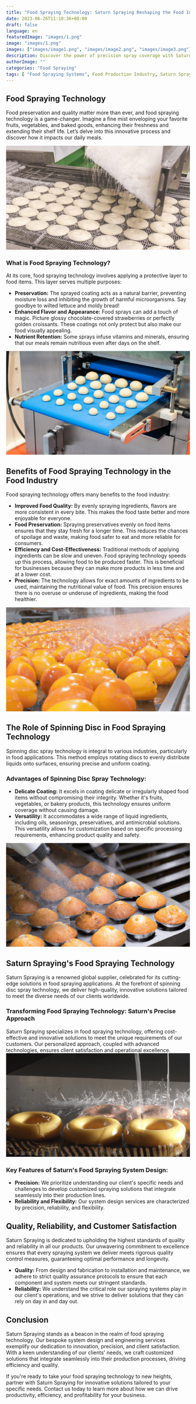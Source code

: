 ```yaml
---
title: "Food Spraying Technology: Saturn Spraying Reshaping the Food Industry"
date: 2023-06-26T11:10:36+08:00
draft: false
language: en
featuredImage: "images/1.png"
image: "images/1.png"
images: ["images/image1.png", "images/image2.png", "images/image3.png"]
description: Discover the power of precision spray coverage with Saturn Spraying's Spinning Disc Technology. From 'Top Only' to 'Top & Sides' and 'Top & Bottom' configurations, explore how this innovative system delivers uniform and consistent spraying of oils, flavors, liquids, and nuts onto various food products. Experience blockage-resistant delivery, easy maintenance, and enhanced control with digital potentiometer technology.
authorImage: ""
categories: "Food Spraying"
tags: [ "Food Spraying Systems", Food Production Industry, Saturn Spraying, Spinning Disc Technology, Quality Spraying, Bakery Sector, Foodstuffs, Mass Food Manufacturers, Efficiency, Consistency]
---
```


## Food Spraying Technology

Food preservation and quality matter more than ever, and food spraying technology is a game-changer. Imagine a fine mist enveloping your favorite fruits, vegetables, and baked goods, enhancing their freshness and extending their shelf life. Let’s delve into this innovative process and discover how it impacts our daily meals.

![The power of Food Spraying](images/1.png)
### What is Food Spraying Technology?

At its core, food spraying technology involves applying a protective layer to food items. This layer serves multiple purposes:

- **Preservation:** The sprayed coating acts as a natural barrier, preventing moisture loss and inhibiting the growth of harmful microorganisms. Say goodbye to wilted lettuce and moldy bread!
- **Enhanced Flavor and Appearance:** Food sprays can add a touch of magic. Picture glossy chocolate-covered strawberries or perfectly golden croissants. These coatings not only protect but also make our food visually appealing.
- **Nutrient Retention:** Some sprays infuse vitamins and minerals, ensuring that our meals remain nutritious even after days on the shelf.

![The power of Food Spraying](images/2.png)

## Benefits of Food Spraying Technology in the Food Industry

Food spraying technology offers many benefits to the food industry:

- **Improved Food Quality:** By evenly spraying ingredients, flavors are more consistent in every bite. This makes the food taste better and more enjoyable for everyone.
- **Food Preservation:** Spraying preservatives evenly on food items ensures that they stay fresh for a longer time. This reduces the chances of spoilage and waste, making food safer to eat and more reliable for consumers.
- **Efficiency and Cost-Effectiveness:** Traditional methods of applying ingredients can be slow and uneven. Food spraying technology speeds up this process, allowing food to be produced faster. This is beneficial for businesses because they can make more products in less time and at a lower cost.
- **Precision:** The technology allows for exact amounts of ingredients to be used, maintaining the nutritional value of food. This precision ensures there is no overuse or underuse of ingredients, making the food healthier.

![The power of Food Spraying](images/3.png)
## The Role of Spinning Disc in Food Spraying Technology

Spinning disc spray technology is integral to various industries, particularly in food applications. This method employs rotating discs to evenly distribute liquids onto surfaces, ensuring precise and uniform coating.

### Advantages of Spinning Disc Spray Technology:

- **Delicate Coating:** It excels in coating delicate or irregularly shaped food items without compromising their integrity. Whether it's fruits, vegetables, or bakery products, this technology ensures uniform coverage without causing damage.
- **Versatility:** It accommodates a wide range of liquid ingredients, including oils, seasonings, preservatives, and antimicrobial solutions. This versatility allows for customization based on specific processing requirements, enhancing product quality and safety.

![The power of Food Spraying](images/4.png)
## Saturn Spraying's Food Spraying Technology

Saturn Spraying is a renowned global supplier, celebrated for its cutting-edge solutions in food spraying applications. At the forefront of spinning disc spray technology, we deliver high-quality, innovative solutions tailored to meet the diverse needs of our clients worldwide.

### Transforming Food Spraying Technology: Saturn's Precise Approach

Saturn Spraying specializes in food spraying technology, offering cost-effective and innovative solutions to meet the unique requirements of our customers. Our personalized approach, coupled with advanced technologies, ensures client satisfaction and operational excellence.
![The power of Food Spraying](images/5.png)
### Key Features of Saturn's Food Spraying System Design:

- **Precision:** We prioritize understanding our client's specific needs and challenges to develop customized spraying solutions that integrate seamlessly into their production lines.
- **Reliability and Flexibility:** Our system design services are characterized by precision, reliability, and flexibility.

## Quality, Reliability, and Customer Satisfaction

Saturn Spraying is dedicated to upholding the highest standards of quality and reliability in all our products. Our unwavering commitment to excellence ensures that every spraying system we deliver meets rigorous quality control measures, guaranteeing optimal performance and longevity.

- **Quality:** From design and fabrication to installation and maintenance, we adhere to strict quality assurance protocols to ensure that each component and system meets our stringent standards.
- **Reliability:** We understand the critical role our spraying systems play in our client's operations, and we strive to deliver solutions that they can rely on day in and day out.

## Conclusion

Saturn Spraying stands as a beacon in the realm of food spraying technology. Our bespoke system design and engineering services exemplify our dedication to innovation, precision, and client satisfaction. With a keen understanding of our clients' needs, we craft customized solutions that integrate seamlessly into their production processes, driving efficiency and quality.

If you're ready to take your food spraying technology to new heights, partner with Saturn Spraying for innovative solutions tailored to your specific needs. Contact us today to learn more about how we can drive productivity, efficiency, and profitability for your business.
